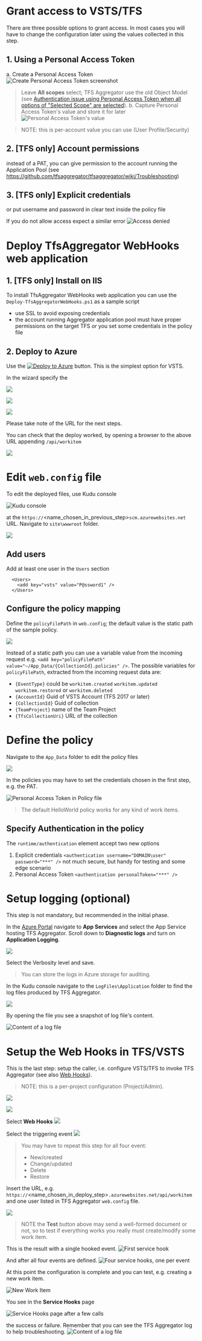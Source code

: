 # Grant access to VSTS/TFS

There are  three possible options to grant access. In most cases you will have to change the configuration later using the values collected in this step.

## 1. Using a Personal Access Token

a. Create a Personal Access Token ![Create Personal Access Token  screenshot](./media/0-PAT1.png)
> Leave **All scopes** select; TFS Aggregator use the old Object Model (see [Authentication issue using Personal Access Token when all options of "Selected Scope" are selected](https://social.msdn.microsoft.com/Forums/vstudio/en-US/5564cb2b-4e46-4a41-b12c-bc50304c777b/authentication-issue-using-personal-access-token-when-all-options-of-selected-scope-are-selected?forum=TFService)).
b. Capture Personal Access Token's value and store it for later ![Personal Access Token's value](./media/0-PAT2.png)

> NOTE: this is per-account value you can use (User Profile/Security)

## 2. [TFS only] Account permissions
instead of a PAT, you can give permission to the account running the Application Pool (see https://github.com/tfsaggregator/tfsaggregator/wiki/Troubleshooting)

## 3. [TFS only] Explicit credentials 
or put username and password in clear text inside the policy file

If you do not allow access expect a similar error
![Access denied](./media/0-error.png)



# Deploy TfsAggregator WebHooks web application

## 1. [TFS only] Install on IIS 

To install TfsAggregator WebHooks web application you can use the `Deploy-TfsAggregatorWebHooks.ps1` as a sample script
 * use SSL to avoid exposing credentials
 * the account running Aggregator application pool must have proper permissions on the target TFS _or_ you set some credentials in the policy file

## 2. Deploy to Azure

Use the [![Deploy to Azure](http://azuredeploy.net/deploybutton.png)](https://azuredeploy.net/) button.
This is the simplest option for VSTS.

In the wizard specify the 

![](./media/1-deploy1.png)

![](./media/1-deploy2.png)

![](./media/1-deploy3.png)

Please take note of the URL for the next steps.

You can check that the deploy worked, by opening a browser to the above URL appending `/api/workitem`
 
![](./media/1-deploy4-validate.png)



# Edit `web.config` file

To edit the deployed files, use Kudu console

![Kudu console](./media/2-config1.png)

at the `https://`<name_chosen_in_previous_step>`scm.azurewebsites.net` URL. Navigate to `site\wwwroot` folder.

![](./media/2-config2.png)

## Add users

Add at least one user in the `Users` section
```
  <Users>
    <add key="vsts" value="P@ssword1" />
  </Users>
```

## Configure the policy mapping

Define the `policyFilePath` in `web.config`; the default value is the static path of the sample policy.

![](./media/2-config3.png)

Instead of a static path you can use a variable value from the incoming request e.g. `<add key="policyFilePath" value="~/App_Data/{CollectionId}.policies" />`.
The possible variables for `policyFilePath`, extracted from the incoming request data are:
 * `{EventType}` could be `workitem.created` `workitem.updated` `workitem.restored` or `workitem.deleted`
 * `{AccountId}` Guid of VSTS Account (TFS 2017 or later)
 * `{CollectionId}` Guid of collection
 * `{TeamProject}` name of the Team Project
 * `{TfsCollectionUri}` URL of the collection



# Define the policy

Navigate to the `App_Data` folder to edit the policy files

![](./media/2-config4.png)

In the policies you may have to set the credentials chosen in the first step, e.g. the PAT. 

![Personal Access Token in Policy file](./media/2-config5.png)

> The default HelloWorld policy works for any kind of work items.

## Specify Authentication in the policy
The `runtime/authentication` element accept two new options

 1. Explicit credentials
    `<authentication username="DOMAIN\user" password="***" />`
    not much secure, but handy for testing and some edge scenario
 2. Personal Access Token
    `<authentication personalToken="***" />`



# Setup logging (optional)

This step is not mandatory, but recommended in the initial phase.

In the [Azure Portal](https://portal.azure.com/) navigate to **App Services** and select the App Service hosting TFS Aggregator. Scroll down to **Diagnostic logs** and turn on **Application Logging**.

![](./media/3-log1.png)

Select the Verbosity level and save.

> You can store the logs in Azure storage for auditing.

In the Kudu console navigate to the `LogFiles\Application` folder to find the log files produced by TFS Aggregator.

![](./media/3-log2.png)

By opening the file you see a snapshot of log file's content.

![Content of a log file](./media/3-log3.png)



# Setup the Web Hooks in TFS/VSTS

This is the last step: setup the caller, i.e. configure VSTS/TFS to invoke TFS Aggregator (see also [Web Hooks](https://www.visualstudio.com/en-us/docs/integrate/get-started/service-hooks/services/webhooks)).

> NOTE: this is a per-project configuration (Project/Admin).

![](./media/4-hooks1.png)

![](./media/4-hooks2.png)

Select **Web Hooks**
![](./media/4-hooks3.png)

Select the triggering event
![](./media/4-hooks4.png)

> You may have to repeat this step for all four event:
> * New/created
> * Change/updated
> * Delete
> * Restore

Insert the URL, e.g. `https://`<name_chosen_in_deploy_step>`.azurewebsites.net/api/workitem` and one user listed in TFS Aggregator `web.config` file.
 
![](./media/4-hooks5.png)

> NOTE the **Test** button above may send a well-formed document or not, so to test if everything works you really must create/modify some work item.

This is the result with a single hooked event.
![First service hook](./media/4-hooks6.png)

And after all four events are defined.
![Four service hooks, one per event](./media/4-hooks7.png)


At this point the configuration is complete and you can test, e.g. creating a new work item.

![New Work Item](./media/5-test1.png)

You see in the **Service Hooks** page

![Service Hooks page after a few calls](./media/5-test2.png)

the success or failure.
Remember that you can see the TFS Aggregator log to help troubleshooting.
![Content of a log file](./media/3-log3.png)